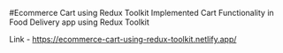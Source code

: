 #Ecommerce Cart using Redux Toolkit
Implemented Cart Functionality in Food Delivery app using Redux Toolkit

Link - https://ecommerce-cart-using-redux-toolkit.netlify.app/
